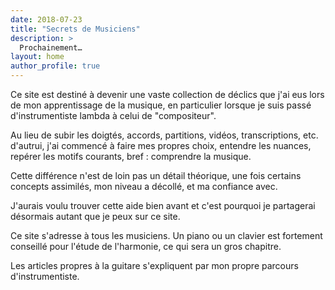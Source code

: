 ```yaml
---
date: 2018-07-23
title: "Secrets de Musiciens"
description: >
  Prochainement…
layout: home
author_profile: true
---
```


Ce site est destiné à devenir une vaste collection de déclics que j'ai eus lors 
de mon apprentissage de la musique, en particulier lorsque je suis passé 
d'instrumentiste lambda à celui de "compositeur".

Au lieu de subir les doigtés, accords, partitions, vidéos, transcriptions, etc. 
d'autrui, j'ai commencé à faire mes propres choix, entendre les nuances, 
repérer les motifs courants, bref : comprendre la musique.

Cette différence n'est de loin pas un détail théorique, une fois certains 
concepts assimilés, mon niveau a décollé, et ma confiance avec.

J'aurais voulu trouver cette aide bien avant et c'est pourquoi je partagerai 
désormais autant que je peux sur ce site.

Ce site s'adresse à tous les musiciens. Un piano ou un clavier est fortement 
conseillé pour l'étude de l'harmonie, ce qui sera un gros chapitre.

Les articles propres à la guitare s'expliquent par mon propre parcours 
d'instrumentiste.
